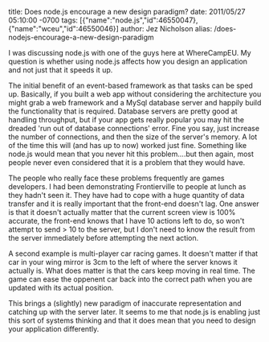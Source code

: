 title: Does node.js encourage a new design paradigm?
date: 2011/05/27 05:10:00 -0700
tags: [{"name":"node.js","id":46550047},{"name":"wceu","id":46550046}]
author: Jez Nicholson
alias: /does-nodejs-encourage-a-new-design-paradigm

<p>I was discussing node.js with one of the guys here at WhereCampEU. My question is whether using node.js affects how you design an application and not just that it speeds it up.</p>
<p>The initial benefit of an event-based framework as that tasks can be sped up. Basically, if you built a web app without considering the architecture you might grab a web framework and a MySql database server and happily build the functionality that is required. Database servers are pretty good at handling throughput, but if your app gets really popular you may hit the dreaded 'run out of database connections' error. Fine you say, just increase the number of connections, and then the size of the server's memory. A lot of the time this will (and has up to now) worked just fine. Something like node.js would mean that you never hit this problem....but then again, most people never even considered that it is a problem that they would have.</p>
<p>The people who really face these problems frequently are games developers. I had been demonstrating Frontierville to people at lunch as they hadn't seen it. They have had to cope with a huge quantity of data transfer and it is really important that the front-end doesn't lag. One answer is that it doesn't actually matter that the current screen view is 100% accurate, the front-end knows that I have 10 actions left to do, so won't attempt to send &gt; 10 to the server, but I don't need to know the result from the server immediately before attempting the next action.</p>
<p>A second example is multi-player car racing games. It doesn't matter if that car in your wing mirror is 3cm to the left of where the server knows it actually is. What does matter is that the cars keep moving in real time. The game can ease the oppenent car back into the correct path when you are updated with its actual position.</p>
<p>This brings a (slightly) new paradigm of inaccurate representation and catching up with the server later. It seems to me that node.js is enabling just this sort of systems thinking and that it does mean that you need to design your application differently.</p>
